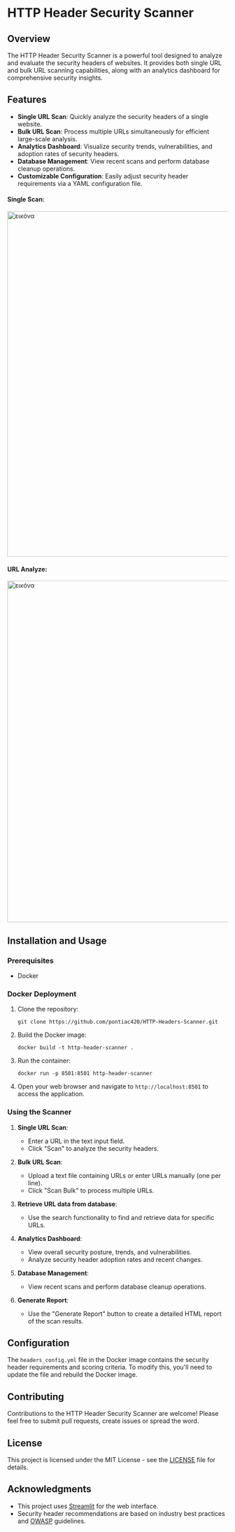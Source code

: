 # HTTP Header Security Scanner

## Overview

The HTTP Header Security Scanner is a powerful tool designed to analyze and evaluate the security headers of websites. It provides both single URL and bulk URL scanning capabilities, along with an analytics dashboard for comprehensive security insights.

## Features

- **Single URL Scan**: Quickly analyze the security headers of a single website.
- **Bulk URL Scan**: Process multiple URLs simultaneously for efficient large-scale analysis.
- **Analytics Dashboard**: Visualize security trends, vulnerabilities, and adoption rates of security headers.
- **Database Management**: View recent scans and perform database cleanup operations.
- **Customizable Configuration**: Easily adjust security header requirements via a YAML configuration file.

#### Single Scan:
<img width="790" alt="εικόνα" src="https://github.com/user-attachments/assets/d66d28ff-aab6-4c16-ad4f-2cbedeba25c5">

#### URL Analyze:
<img width="781" alt="εικόνα" src="https://github.com/user-attachments/assets/f693548f-049f-406d-a6bf-671146409c55">



## Installation and Usage

### Prerequisites

- Docker

### Docker Deployment

1. Clone the repository:
   ```
   git clone https://github.com/pontiac420/HTTP-Headers-Scanner.git
   ```

2. Build the Docker image:
   ```
   docker build -t http-header-scanner .
   ```

3. Run the container:
   ```
   docker run -p 8501:8501 http-header-scanner
   ```

4. Open your web browser and navigate to `http://localhost:8501` to access the application.
   

### Using the Scanner

1. **Single URL Scan**: 
   - Enter a URL in the text input field.
   - Click "Scan" to analyze the security headers.

2. **Bulk URL Scan**:
   - Upload a text file containing URLs or enter URLs manually (one per line).
   - Click "Scan Bulk" to process multiple URLs.

3. **Retrieve URL data from database**:
   - Use the search functionality to find and retrieve data for specific URLs.   

3. **Analytics Dashboard**:
   - View overall security posture, trends, and vulnerabilities.
   - Analyze security header adoption rates and recent changes.

4. **Database Management**:
   - View recent scans and perform database cleanup operations.

5. **Generate Report**:
   - Use the "Generate Report" button to create a detailed HTML report of the scan results.

## Configuration

The `headers_config.yml` file in the Docker image contains the security header requirements and scoring criteria. To modify this, you'll need to update the file and rebuild the Docker image.

## Contributing

Contributions to the HTTP Header Security Scanner are welcome! Please feel free to submit pull requests, create issues or spread the word.

## License

This project is licensed under the MIT License - see the [LICENSE](LICENSE) file for details.

## Acknowledgments

- This project uses [Streamlit](https://streamlit.io/) for the web interface.
- Security header recommendations are based on industry best practices and [OWASP](https://owasp.org/) guidelines.

